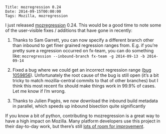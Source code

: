     Title: mozregression 0.24
    Date: 2014-09-15T00:00:00
    Tags: Mozilla, mozregression


I just released [mozregression][1] 0.24. This would be a good time to note some of the user-visible fixes / additions that have gone in recently:

  1. Thanks to Sam Garrett, you can now specify a different branch other than inbound to get finer grained regression ranges from. E.g. if you&#8217;re pretty sure a regression occurred on fx-team, you can do something like: 
    `mozregression --inbound-branch fx-team -g 2014-09-13 -b 2014-09-14`

  2. Fixed a bug where we could get an incorrect regression range ([bug 1059856][2]). Unfortunately the root cause of the bug is still open (it&#8217;s a bit tricky to match mozilla-central commits to that of other branches) but I think this most recent fix should make things work in 99.9% of cases. Let me know if I&#8217;m wrong.
  3. Thanks to Julien Pagès, we now download the inbound build metadata in parallel, which speeds up inbound bisection quite significantly

If you know a bit of python, contributing to mozregression is a great way to have a high impact on Mozilla. Many platform developers use this project in their day-to-day work, but there&#8217;s still [lots of room for improvement][3].

 [1]: http://mozilla.github.io/mozregression/
 [2]: https://bugzilla.mozilla.org/show_bug.cgi?id=1059856
 [3]: https://bugzilla.mozilla.org/buglist.cgi?component=mozregression&#038;product=Testing